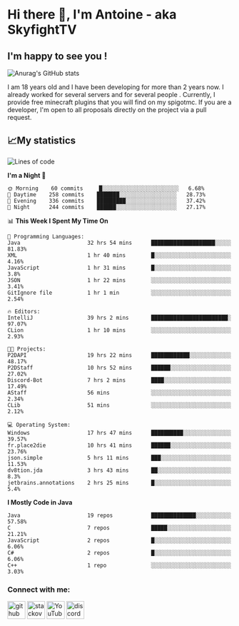 # Hi there 👋, I'm Antoine - aka SkyfightTV
## I'm happy to see you !
![Anurag's GitHub stats](https://github-readme-stats.vercel.app/api?username=SKyfightTV&show_icons=true&theme=dark&count_private=true&)

I am 18 years old and I have been developing for more than 2 years now. I already worked for several servers and for several people . Currently, I provide free minecraft plugins that you will find on my spigotmc.
If you are a developer, I'm open to all proposals directly on the project via a pull request.

## 📈My statistics
<!--START_SECTION:waka-->
![Lines of code](https://img.shields.io/badge/From%20Hello%20World%20I%27ve%20Written-2%20Million%20lines%20of%20code-blue)

**I'm a Night 🦉** 

```text
🌞 Morning    60 commits     █░░░░░░░░░░░░░░░░░░░░░░░░   6.68% 
🌆 Daytime    258 commits    ███████░░░░░░░░░░░░░░░░░░   28.73% 
🌃 Evening    336 commits    █████████░░░░░░░░░░░░░░░░   37.42% 
🌙 Night      244 commits    ██████░░░░░░░░░░░░░░░░░░░   27.17%

```


📊 **This Week I Spent My Time On** 

```text
💬 Programming Languages: 
Java                     32 hrs 54 mins      ████████████████████░░░░░   81.83% 
XML                      1 hr 40 mins        █░░░░░░░░░░░░░░░░░░░░░░░░   4.16% 
JavaScript               1 hr 31 mins        █░░░░░░░░░░░░░░░░░░░░░░░░   3.8% 
JSON                     1 hr 22 mins        ░░░░░░░░░░░░░░░░░░░░░░░░░   3.41% 
GitIgnore file           1 hr 1 min          ░░░░░░░░░░░░░░░░░░░░░░░░░   2.54%

🔥 Editors: 
IntelliJ                 39 hrs 2 mins       ████████████████████████░   97.07% 
CLion                    1 hr 10 mins        ░░░░░░░░░░░░░░░░░░░░░░░░░   2.93%

🐱‍💻 Projects: 
P2DAPI                   19 hrs 22 mins      ████████████░░░░░░░░░░░░░   48.17% 
P2DStaff                 10 hrs 52 mins      ██████░░░░░░░░░░░░░░░░░░░   27.02% 
Discord-Bot              7 hrs 2 mins        ████░░░░░░░░░░░░░░░░░░░░░   17.49% 
AStaff                   56 mins             ░░░░░░░░░░░░░░░░░░░░░░░░░   2.34% 
CLib                     51 mins             ░░░░░░░░░░░░░░░░░░░░░░░░░   2.12%

💻 Operating System: 
Windows                  17 hrs 47 mins      ██████████░░░░░░░░░░░░░░░   39.57% 
fr.place2die             10 hrs 41 mins      ██████░░░░░░░░░░░░░░░░░░░   23.76% 
json.simple              5 hrs 11 mins       ███░░░░░░░░░░░░░░░░░░░░░░   11.53% 
dv8tion.jda              3 hrs 43 mins       ██░░░░░░░░░░░░░░░░░░░░░░░   8.3% 
jetbrains.annotations    2 hrs 25 mins       █░░░░░░░░░░░░░░░░░░░░░░░░   5.4%

```

**I Mostly Code in Java** 

```text
Java                     19 repos            ██████████████░░░░░░░░░░░   57.58% 
C                        7 repos             █████░░░░░░░░░░░░░░░░░░░░   21.21% 
JavaScript               2 repos             █░░░░░░░░░░░░░░░░░░░░░░░░   6.06% 
C#                       2 repos             █░░░░░░░░░░░░░░░░░░░░░░░░   6.06% 
C++                      1 repo              ░░░░░░░░░░░░░░░░░░░░░░░░░   3.03%

```



<!--END_SECTION:waka-->

### Connect with me:

[<img src='https://cdn.jsdelivr.net/npm/simple-icons@3.0.1/icons/github.svg' alt='github' height='40'>](https://github.com/SKyfightTV)  [<img src='https://cdn.jsdelivr.net/npm/simple-icons@3.0.1/icons/stackoverflow.svg' alt='stackoverflow' height='40'>](https://stackoverflow.com/users/16952856)  [<img src='https://cdn.jsdelivr.net/npm/simple-icons@3.0.1/icons/youtube.svg' alt='YouTube' height='40'>](https://www.youtube.com/channel/UCjzzQNjlBr-AZ5j1A8lMMKw)  [<img src='https://cdn.jsdelivr.net/npm/simple-icons@3.0.1/icons/discord.svg' alt='discord' height='40'>](https://discord.gg/u8yzVac)  
